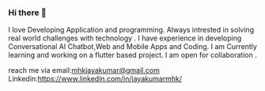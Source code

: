 ### Hi there 👋

<!--
**jauntyjay09/jauntyjay09** is a ✨ _special_ ✨ repository because its `README.md` (this file) appears on your GitHub profile.

Here are some ideas to get you started:

- 🔭 I’m currently working on ...
- 🌱 I’m currently learning ...
- 👯 I’m looking to collaborate on ...
- 🤔 I’m looking for help with ...
- 💬 Ask me about ...
- 📫 How to reach me: ...
- 😄 Pronouns: ...
- ⚡ Fun fact: ...
-->

I love Developing Application and programming. Always intrested in solving real world challenges with technology . I have experience in developing Conversational AI Chatbot,Web and Mobile Apps and Coding. I am Currently learning and working on a flutter based project. I am open for collaboration .

reach me via 
email:mhkjayakumar@gmail.com
Linkedin:https://www.linkedin.com/in/jayakumarmhk/

